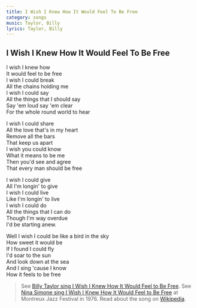 ```yaml
---
title: I Wish I Knew How It Would Feel To Be Free
category: songs
music: Taylor, Billy
lyrics: Taylor, Billy
---
```

## I Wish I Knew How It Would Feel To Be Free

I wish I knew how  
It would feel to be free  
I wish I could break  
All the chains holding me  
I wish I could say  
All the things that I should say  
Say 'em loud say 'em clear  
For the whole round world to hear

I wish I could share  
All the love that's in my heart  
Remove all the bars  
That keep us apart  
I wish you could know  
What it means to be me  
Then you'd see and agree  
That every man should be free

I wish I could give  
All I'm longin' to give  
I wish I could live  
Like I'm longin' to live  
I wish I could do  
All the things that I can do  
Though I'm way overdue  
I'd be starting anew.

Well I wish I could be like a bird in the sky  
How sweet it would be  
If I found I could fly  
I'd soar to the sun  
And look down at the sea  
And I sing 'cause I know  
How it feels to be free 

> See [Billy Taylor sing I Wish I Knew How It Would Feel to Be Free](https://www.youtube.com/watch?v=brBtTluod_w). See [Nina Simone sing I Wish I Knew How It Would Feel to Be Free](https://youtu.be/-sEP0-8VAow) at Montreux Jazz Festival in 1976.
Read about the song on [Wikipedia](https://en.wikipedia.org/wiki/I_Wish_I_Knew_How_It_Would_Feel_to_Be_Free).
